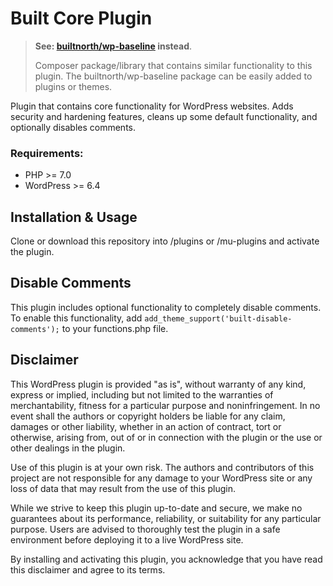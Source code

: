 # Built Core Plugin

> **See: [builtnorth/wp-baseline](https://github.com/builtnorth/wp-baseline) instead**.
>
> Composer package/library that contains similar functionality to this plugin. The builtnorth/wp-baseline package can be easily added to plugins or themes.

Plugin that contains core functionality for WordPress websites. Adds security and hardening features, cleans up some default functionality, and optionally disables comments.

### Requirements:

-   PHP >= 7.0
-   WordPress >= 6.4

## Installation & Usage

Clone or download this repository into /plugins or /mu-plugins and activate the plugin.

## Disable Comments

This plugin includes optional functionality to completely disable comments. To enable this functionality, add `add_theme_support('built-disable-comments');` to your functions.php file.

## Disclaimer

This WordPress plugin is provided "as is", without warranty of any kind, express or implied, including but not limited to the warranties of merchantability, fitness for a particular purpose and noninfringement. In no event shall the authors or copyright holders be liable for any claim, damages or other liability, whether in an action of contract, tort or otherwise, arising from, out of or in connection with the plugin or the use or other dealings in the plugin.

Use of this plugin is at your own risk. The authors and contributors of this project are not responsible for any damage to your WordPress site or any loss of data that may result from the use of this plugin.

While we strive to keep this plugin up-to-date and secure, we make no guarantees about its performance, reliability, or suitability for any particular purpose. Users are advised to thoroughly test the plugin in a safe environment before deploying it to a live WordPress site.

By installing and activating this plugin, you acknowledge that you have read this disclaimer and agree to its terms.
